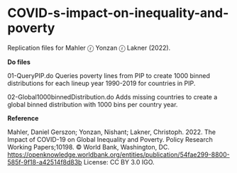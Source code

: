 # COVID-s-impact-on-inequality-and-poverty

Replication files for Mahler ⓡ Yonzan ⓡ Lakner (2022).


**Do files**

01-QueryPIP.do
    Queries poverty lines from PIP to create 1000 binned distributions for each lineup year 1990-2019 for countries in PIP.
  
02-Global1000binnedDistribution.do
    Adds missing countries to create a global binned distribution with 1000 bins per country year.

**Reference**

Mahler, Daniel Gerszon; Yonzan, Nishant; Lakner, Christoph. 2022. The Impact of COVID-19 on Global Inequality and Poverty. Policy Research Working Papers;10198. © World Bank, Washington, DC. https://openknowledge.worldbank.org/entities/publication/54fae299-8800-585f-9f18-a42514f8d83b License: CC BY 3.0 IGO.
